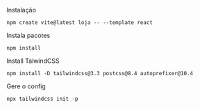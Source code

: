

Instalação

````
npm create vite@latest loja -- --template react
````

Instala pacotes

````
npm install
````

Install TaiwindCSS

````
npm install -D tailwindcss@3.3 postcss@8.4 autoprefixer@10.4
````

Gere o config

````
npx tailwindcss init -p
````